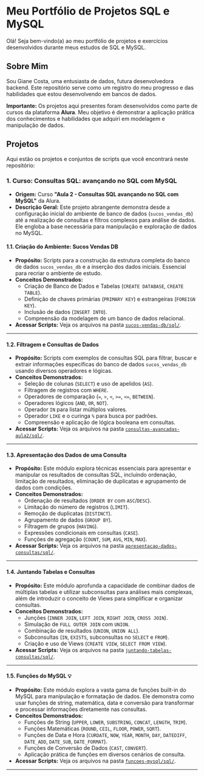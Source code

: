 # Meu Portfólio de Projetos SQL e MySQL 

Olá! Seja bem-vindo(a) ao meu portfólio de projetos e exercícios desenvolvidos durante meus estudos de SQL e MySQL.

## Sobre Mim
Sou Giane Costa, uma entusiasta de dados, futura desenvolvedora backend. Este repositório serve como um registro do meu progresso e das habilidades que estou desenvolvendo em bancos de dados.

**Importante:** Os projetos aqui presentes foram desenvolvidos como parte de cursos da plataforma **Alura**. Meu objetivo é demonstrar a aplicação prática dos conhecimentos e habilidades que adquiri em modelagem e manipulação de dados.


## Projetos
Aqui estão os projetos e conjuntos de scripts que você encontrará neste repositório:

### 1. Curso: Consultas SQL: avançando no SQL com MySQL 
* **Origem:** Curso **"Aula 2 - Consultas SQL avançando no SQL com MySQL"** da Alura.
* **Descrição Geral:** Este projeto abrangente demonstra desde a configuração inicial do ambiente de banco de dados (`sucos_vendas_db`) até a realização de consultas e filtros complexos para análise de dados. Ele engloba a base necessária para manipulação e exploração de dados no MySQL.

#### 1.1. Criação do Ambiente: Sucos Vendas DB 
* **Propósito:** Scripts para a construção da estrutura completa do banco de dados `sucos_vendas_db` e a inserção dos dados iniciais. Essencial para recriar o ambiente de estudo.
* **Conceitos Demonstrados:**
    * Criação de Banco de Dados e Tabelas (`CREATE DATABASE`, `CREATE TABLE`).
    * Definição de chaves primárias (`PRIMARY KEY`) e estrangeiras (`FOREIGN KEY`).
    * Inclusão de dados (`INSERT INTO`).
    * Compreensão da modelagem de um banco de dados relacional.
* **Acessar Scripts:** Veja os arquivos na pasta [`sucos-vendas-db/sql/`](https://github.com/Giane10/meu-portfolio-sql-mysql/tree/main/sucos-vendas-db/sql/).
---

#### 1.2. Filtragem e Consultas de Dados 
* **Propósito:** Scripts com exemplos de consultas SQL para filtrar, buscar e extrair informações específicas do banco de dados `sucos_vendas_db` usando diversos operadores e lógicas.
* **Conceitos Demonstrados:**
    * Seleção de colunas (`SELECT`) e uso de apelidos (`AS`).
    * Filtragem de registros com `WHERE`.
    * Operadores de comparação (`=`, `>`, `<`, `>=`, `<=`, `BETWEEN`).
    * Operadores lógicos (`AND`, `OR`, `NOT`).
    * Operador `IN` para listar múltiplos valores.
    * Operador `LIKE` e o curinga `%` para busca por padrões.
    * Compreensão e aplicação de lógica booleana em consultas.
* **Acessar Scripts:** Veja os arquivos na pasta [`consultas-avancadas-aula2/sql/`](https://github.com/Giane10/meu-portfolio-sql-mysql/tree/main/consultas-avancadas-aula2/sql/).
---

#### 1.3. Apresentação dos Dados de uma Consulta 
* **Propósito:** Este módulo explora técnicas essenciais para apresentar e manipular os resultados de consultas SQL, incluindo ordenação, limitação de resultados, eliminação de duplicatas e agrupamento de dados com condições.
* **Conceitos Demonstrados:**
    * Ordenação de resultados (`ORDER BY` com `ASC`/`DESC`).
    * Limitação do número de registros (`LIMIT`).
    * Remoção de duplicatas (`DISTINCT`).
    * Agrupamento de dados (`GROUP BY`).
    * Filtragem de grupos (`HAVING`).
    * Expressões condicionais em consultas (`CASE`).
    * Funções de agregação (`COUNT`, `SUM`, `AVG`, `MIN`, `MAX`).
* **Acessar Scripts:** Veja os arquivos na pasta [`apresentacao-dados-consultas/sql/`](https://github.com/Giane10/meu-portfolio-sql-mysql/tree/main/apresentacao-dados-consultas/sql/).
---

#### 1.4. Juntando Tabelas e Consultas 
* **Propósito:** Este módulo aprofunda a capacidade de combinar dados de múltiplas tabelas e utilizar subconsultas para análises mais complexas, além de introduzir o conceito de Views para simplificar e organizar consultas.
* **Conceitos Demonstrados:**
    * Junções (`INNER JOIN`, `LEFT JOIN`, `RIGHT JOIN`, `CROSS JOIN`).
    * Simulação de `FULL OUTER JOIN` com `UNION`.
    * Combinação de resultados (`UNION`, `UNION ALL`).
    * Subconsultas (`IN`, `EXISTS`, subconsultas no `SELECT` e `FROM`).
    * Criação e uso de Views (`CREATE VIEW`, `SELECT FROM VIEW`).
* **Acessar Scripts:** Veja os arquivos na pasta [`juntando-tabelas-consultas/sql/`](https://github.com/Giane10/meu-portfolio-sql-mysql/tree/main/juntando-tabelas-consultas/sql/).
---

#### 1.5. Funções do MySQL 💡
* **Propósito:** Este módulo explora a vasta gama de funções built-in do MySQL para manipulação e formatação de dados. Ele demonstra como usar funções de string, matemática, data e conversão para transformar e processar informações diretamente nas consultas.
* **Conceitos Demonstrados:**
    * Funções de String (`UPPER`, `LOWER`, `SUBSTRING`, `CONCAT`, `LENGTH`, `TRIM`).
    * Funções Matemáticas (`ROUND`, `CEIL`, `FLOOR`, `POWER`, `SQRT`).
    * Funções de Data e Hora (`CURDATE`, `NOW`, `YEAR`, `MONTH`, `DAY`, `DATEDIFF`, `DATE_ADD`, `DATE_SUB`, `DATE_FORMAT`).
    * Funções de Conversão de Dados (`CAST`, `CONVERT`).
    * Aplicação prática de funções em diversos cenários de consulta.
* **Acessar Scripts:** Veja os arquivos na pasta [`funcoes-mysql/sql/`](https://github.com/Giane10/meu-portfolio-sql-mysql/tree/main/funcoes-mysql/sql/).
---
  

